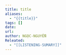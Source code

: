 ```yaml
---
title: title
aliases:
  - "{{title}}"
tags: []
date: 
url: 
author: NGỌC-NGUYỄN
Releated:
  - "[[LISTENING-SUMARY]]"
---
```


